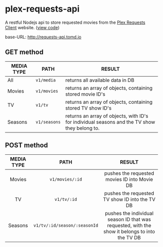 # plex-requests-api

A restful Nodejs api to store requested movies from the [Plex Requests Client](http://requests.tomd.io) website. ([view code](https://github.com/tomdaniels/plex-requests-client))

base-URL: http://requests-api.tomd.io

## GET method

| MEDIA TYPE |     PATH    |                           RESULT                          |
|----------|-----------|---------------------------------------------------------|
|    All     |  `v1/media` |          returns all available data in DB                  |
|   Movies   | `v1/movies` |          returns an array of objects, containing stored movie ID's         |
|     TV     |    `v1/tv`   |         returns an array of objects, containing stored TV show ID's        |
|   Seasons  | `v1/seasons` | returns an array of objects, with ID's for individual seasons and the TV show they belong to. |

## POST method

| MEDIA TYPE |     PATH    |                           RESULT                          |
|:----------:|:-----------:|:---------------------------------------------------------:|
|   Movies   | `v1/movies/:id` |          pushes the requested movies ID into Movie DB        |
|     TV     |    `v1/tv/:id`   |         pushes the requested TV show ID into the TV DB        |
|   Seasons  | `v1/tv/:id/season/:seasonId` | pushes the individual season ID that was requested, with the show it belongs to into the TV DB |
